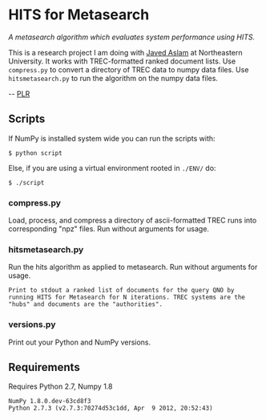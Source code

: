 # HITS for Metasearch

*A metasearch algorithm which evaluates system performance using HITS.*

This is a research project I am doing with [Javed Aslam](http://www.ccs.neu.edu/home/jaa/) at Northeastern University. It works with TREC-formatted ranked document lists. Use `compress.py` to convert a directory of TREC data to numpy data files. Use `hitsmetasearch.py` to run the algorithm on the numpy data files.

-- [PLR](http://f06mote.com)

## Scripts

If NumPy is installed system wide you can run the scripts with:

    $ python script

Else, if you are using a virtual environment rooted in `./ENV/` do:

    $ ./script

### compress.py

Load, process, and compress a directory of ascii-formatted TREC runs into corresponding "npz" files. Run without arguments for usage.

### hitsmetasearch.py

Run the hits algorithm as applied to metasearch. Run without arguments for usage.

    Print to stdout a ranked list of documents for the query QNO by running HITS for Metasearch for N iterations. TREC systems are the "hubs" and documents are the "authorities".

### versions.py

Print out your Python and NumPy versions.

## Requirements

Requires Python 2.7, Numpy 1.8

    NumPy 1.8.0.dev-63cd8f3
    Python 2.7.3 (v2.7.3:70274d53c1dd, Apr  9 2012, 20:52:43)
